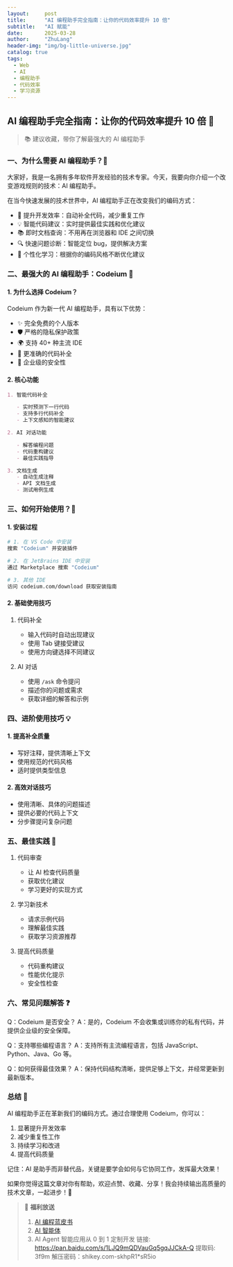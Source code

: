 ```yaml
---
layout:     post
title:      "AI 编程助手完全指南：让你的代码效率提升 10 倍"
subtitle:   "AI 赋能"
date:       2025-03-28
author:     "ZhuLang"
header-img: "img/bg-little-universe.jpg"
catalog: true
tags:
  - Web
  - AI
  - 编程助手
  - 代码效率
  - 学习资源
---
```


## AI 编程助手完全指南：让你的代码效率提升 10 倍 🚀

> 📚 建议收藏，带你了解最强大的 AI 编程助手

### 一、为什么需要 AI 编程助手？🤔

大家好，我是一名拥有多年软件开发经验的技术专家。今天，我要向你介绍一个改变游戏规则的技术：AI 编程助手。

在当今快速发展的技术世界中，AI 编程助手正在改变我们的编码方式：

- 🚀 提升开发效率：自动补全代码，减少重复工作
- 💡 智能代码建议：实时提供最佳实践和优化建议
- 📚 即时文档查询：不用再在浏览器和 IDE 之间切换
- 🔍 快速问题诊断：智能定位 bug，提供解决方案
- 🎯 个性化学习：根据你的编码风格不断优化建议

### 二、最强大的 AI 编程助手：Codeium 🌟

#### 1. 为什么选择 Codeium？

Codeium 作为新一代 AI 编程助手，具有以下优势：

- ✨ 完全免费的个人版本
- 🛡️ 严格的隐私保护政策
- 🌍 支持 40+ 种主流 IDE
- 🎯 更准确的代码补全
- 💪 企业级的安全性

#### 2. 核心功能

```markdown
1. 智能代码补全

   - 实时预测下一行代码
   - 支持多行代码补全
   - 上下文感知的智能建议

2. AI 对话功能

   - 解答编程问题
   - 代码重构建议
   - 最佳实践指导

3. 文档生成
   - 自动生成注释
   - API 文档生成
   - 测试用例生成
```

### 三、如何开始使用？🎯

#### 1. 安装过程

```bash
# 1. 在 VS Code 中安装
搜索 "Codeium" 并安装插件

# 2. 在 JetBrains IDE 中安装
通过 Marketplace 搜索 "Codeium"

# 3. 其他 IDE
访问 codeium.com/download 获取安装指南
```

#### 2. 基础使用技巧

1. 代码补全

   - 输入代码时自动出现建议
   - 使用 Tab 键接受建议
   - 使用方向键选择不同建议

2. AI 对话
   - 使用 `/ask` 命令提问
   - 描述你的问题或需求
   - 获取详细的解答和示例

### 四、进阶使用技巧 💡

#### 1. 提高补全质量

- 写好注释，提供清晰上下文
- 使用规范的代码风格
- 适时提供类型信息

#### 2. 高效对话技巧

- 使用清晰、具体的问题描述
- 提供必要的代码上下文
- 分步骤提问复杂问题

### 五、最佳实践 🌟

1. 代码审查

   - 让 AI 检查代码质量
   - 获取优化建议
   - 学习更好的实现方式

2. 学习新技术

   - 请求示例代码
   - 理解最佳实践
   - 获取学习资源推荐

3. 提高代码质量
   - 代码重构建议
   - 性能优化提示
   - 安全性检查

### 六、常见问题解答 ❓

Q：Codeium 是否安全？
A：是的，Codeium 不会收集或训练你的私有代码，并提供企业级的安全保障。

Q：支持哪些编程语言？
A：支持所有主流编程语言，包括 JavaScript、Python、Java、Go 等。

Q：如何获得最佳效果？
A：保持代码结构清晰，提供足够上下文，并经常更新到最新版本。

### 总结 📝

AI 编程助手正在革新我们的编码方式。通过合理使用 Codeium，你可以：

1. 显著提升开发效率
2. 减少重复性工作
3. 持续学习和改进
4. 提高代码质量

记住：AI 是助手而非替代品，关键是要学会如何与它协同工作，发挥最大效果！

如果你觉得这篇文章对你有帮助，欢迎点赞、收藏、分享！我会持续输出高质量的技术文章，一起进步！🚀

> 🎁 **福利放送**
>
> 1. [AI 编程蓝皮书](https://superhuang.feishu.cn/wiki/CBBPwvgEuicVhFkx0s7cPmhpn4e)
> 2. [AI 智能体](https://mastra.ai/)
> 3. AI Agent 智能应用从 0 到 1 定制开发
>    链接: https://pan.baidu.com/s/1LJQ9mQDVauGq5gqJJCkA-Q 提取码: 3f9m 解压密码：shikey.com-skhpR1\*sR5io

